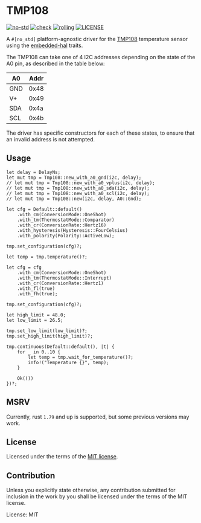 # TMP108

[![no-std](https://github.com/OpenDevicePartnership/tmp108/actions/workflows/nostd.yml/badge.svg)](https://github.com/OpenDevicePartnership/tmp108/actions/workflows/nostd.yml)
[![check](https://github.com/OpenDevicePartnership/tmp108/actions/workflows/check.yml/badge.svg)](https://github.com/OpenDevicePartnership/tmp108/actions/workflows/check.yml)
[![rolling](https://github.com/OpenDevicePartnership/tmp108/actions/workflows/rolling.yml/badge.svg)](https://github.com/OpenDevicePartnership/tmp108/actions/workflows/rolling.yml)
[![LICENSE](https://img.shields.io/badge/License-MIT-blue)](./LICENSE)

A `#[no_std]` platform-agnostic driver for the
[TMP108](https://www.ti.com/lit/gpn/tmp108) temperature sensor using
the [embedded-hal](https://docs.rs/embedded-hal) traits.

The TMP108 can take one of 4 I2C addresses depending on the state of
the A0 pin, as described in the table below:

| A0  | Addr |
|-----|------|
| GND | 0x48 |
| V+  | 0x49 |
| SDA | 0x4a |
| SCL | 0x4b |

The driver has specific constructors for each of these states, to
ensure that an invalid address is not attempted.

## Usage

```rust,ignore
let delay = DelayNs;
let mut tmp = Tmp108::new_with_a0_gnd(i2c, delay);
// let mut tmp = Tmp108::new_with_a0_vplus(i2c, delay);
// let mut tmp = Tmp108::new_with_a0_sda(i2c, delay);
// let mut tmp = Tmp108::new_with_a0_scl(i2c, delay);
// let mut tmp = Tmp108::new(i2c, delay, A0::Gnd);

let cfg = Default::default()
    .with_cm(ConversionMode::OneShot)
    .with_tm(ThermostatMode::Comparator)
    .with_cr(ConversionRate::Hertz16)
    .with_hysteresis(Hysteresis::FourCelsius)
    .with_polarity(Polarity::ActiveLow);

tmp.set_configuration(cfg)?;

let temp = tmp.temperature()?;

let cfg = cfg
    .with_cm(ConversionMode::OneShot)
    .with_tm(ThermostatMode::Interrupt)
    .with_cr(ConversionRate::Hertz1)
    .with_fl(true)
    .with_fh(true);

tmp.set_configuration(cfg)?;

let high_limit = 48.0;
let low_limit = 26.5;

tmp.set_low_limit(low_limit)?;
tmp.set_high_limit(high_limit)?;

tmp.continuous(Default::default(), |t| {
	for _ in 0..10 {
		let temp = tmp.wait_for_temperature()?;
		info!("Temperature {}", temp);
	}

	Ok(())
})?;

```

## MSRV

Currently, rust `1.79` and up is supported, but some previous versions
may work.

## License

Licensed under the terms of the [MIT license](http://opensource.org/licenses/MIT).

## Contribution

Unless you explicitly state otherwise, any contribution submitted for
inclusion in the work by you shall be licensed under the terms of the
MIT license.

License: MIT

